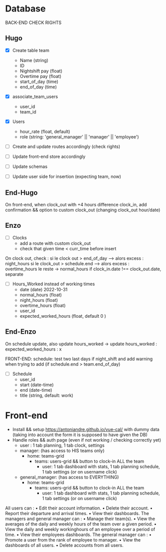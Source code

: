
# Database
BACK-END CHECK RIGHTS


## Hugo

- [x] Create table team 
	- Name (string)
	- ID
	- Nightshift pay (float)
	- Overtime pay (float)
	- start_of_day (time)
	- end_of_day (time) 

- [x] associate_team_users
  - user_id
  - team_id

- [x] Users
	- hour_rate (float, default)
	- role (string: 'general_manager' || 'manager' || 'employee')


- [ ] Create and update routes accordingly (check rights)
- [ ] Update front-end store accordingly
- [ ] Update schemas
- [ ] Update user side for insertion (expecting team, now)
## End-Hugo

On front-end, when clock_out with +4 hours difference clock_in, add confirmation && option to custom clock_out (changing clock_out hour/date)

## Enzo
- [ ] Clocks
	- add a route with custom clock_out
	- check that given time < curr_time before insert

On clock out, check : si le clock out > end_of_day --> alors excess : night_hours
si le clock_out > schedule.end --> alors excess : overtime_hours
le reste -> normal_hours
if clock_in.date !== clock_out.date, separate

- [ ] Hours_Worked instead of working times
	- date (date) 2022-10-31
	- normal_hours (float)
	- night_hours (float)
	- overtime_hours (float)
	- user_id
	- expected_worked_hours (float, default 0 )
## End-Enzo

On schedule update, also update hours_worked
  -> update hours_worked : expected_worked_hours : x
  
FRONT-END: schedule: test two last days if night_shift and add warning when trying to add
(if schedule.end > team.end_of_day)

- [ ] Schedule
	- user_id
	- start (date-time)
	- end (date-time)
	- title (string, default: work)

# Front-end
- Install && setup https://antoniandre.github.io/vue-cal/ with dummy data (taking into account the form it is supposed to have given the DB)
- Handle roles && auth page (even if not working / checking correctly yet)
  - user : 1 tab planning, 1 tab clock, settings
  - manager: (has access to HIS teams only)
    - home: teams-grid
      - teams: users-grid && button to clock-in ALL the team
        - user: 1 tab dashboard with stats, 1 tab planning schedule, 1 tab settings (or on username click)
  - general_manager: (has access to EVERYTHING)
    - home: teams-grid  
      - teams: users-grid && button to clock-in ALL the team
        - user: 1 tab dashboard with stats, 1 tab planning schedule, 1 tab settings (or on username click)


All users can :
• Edit their account information.
• Delete their account.
• Report their departure and arrival times. 
• View their dashboards.
The managers and general manager can :
• Manage their team(s).
• View the averages of the daily and weekly hours of the team over a given period. 
• View the daily and weekly workinghours of an employee over a period of time. • View their employees dashboards.
The general manager can :
• Promote a user from the rank of employee to manager. 
• View the dashboards of all users.
• Delete accounts from all users.
